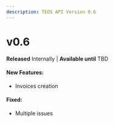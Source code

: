 ```yaml
---
description: TEOS API Version 0.6
---
```


# v0.6

**Released** Internally | **Available until** TBD

#### New Features:

* Invoices creation

#### Fixed:

* Multiple issues

